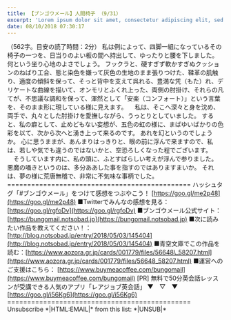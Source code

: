 ```yaml
---
title: 【ブンゴウメール】人間椅子 （9/31）
excerpt: 'Lorem ipsum dolor sit amet, consectetur adipiscing elit, sed do eiusmod tempor incididunt ut labore et dolore magna aliqua. Praesent elementum facilisis leo vel fringilla est ullamcorper eget. At imperdiet dui accumsan sit amet nulla facilisi morbi tempus.'
date: 08/10/2018 07:30:17
---
```


（562字。目安の読了時間：2分） 私は例によって、四脚一組になっているその椅子の一つを、日当りのよい板の間へ持出して、ゆったりと腰を下しました。 何という坐り心地のよさでしょう。 フックラと、硬すぎず軟かすぎぬクッションのねばり工合、態と染色を嫌って灰色の生地のまま張りつけた、鞣革の肌触り、適度の傾斜を保って、そっと背中を支えて呉れる、豊満な凭（もた）れ、デリケートな曲線を描いて、オンモリとふくれ上った、両側の肘掛け、それらの凡てが、不思議な調和を保って、渾然として「安楽（コンフォート）」という言葉を、そのまま形に現している様に見えます。 　私は、そこへ深々と身を沈め、両手で、丸々とした肘掛けを愛撫しながら、うっとりとしていました。 すると、私の癖として、止めどもない妄想が、五色の虹の様に、まばゆいばかりの色彩を以て、次から次へと湧き上って来るのです。 あれを幻というのでしょうか。 心に思うままが、あんまりはっきりと、眼の前に浮んで来ますので、私は、若しや気でも違うのではないかと、空恐ろしくなった程でございます。 　そうしています内に、私の頭に、ふとすばらしい考えが浮んで参りました。 悪魔の囁きというのは、多分ああした事を指すのではありますまいか。 それは、夢の様に荒唐無稽で、非常に不気味な事柄でした。 ============================================== ハッシュタグ「#ブンゴウメール」をつけて感想をつぶやこう！ [https://goo.gl/me2p48](https://goo.gl/me2p48) ■Twitterでみんなの感想を見る：[https://goo.gl/rgfoDv](https://goo.gl/rgfoDv) ■ブンゴウメール公式サイト：[https://bungomail.notsobad.jp](https://bungomail.notsobad.jp) ■次に読みたい作品を教えてください！：[http://blog.notsobad.jp/entry/2018/05/03/145404](http://blog.notsobad.jp/entry/2018/05/03/145404) ■青空文庫でこの作品を読む：[https://www.aozora.gr.jp/cards/001779/files/56648\_58207.html](https://www.aozora.gr.jp/cards/001779/files/56648_58207.html) ■運営へのご支援はこちら： [https://www.buymeacoffee.com/bungomail](https://www.buymeacoffee.com/bungomail) \[PR\] 無料で50分英会話レッスンが受講できる人気のアプリ「レアジョブ英会話」 ▼　▽　▼ [https://goo.gl/i56Kg6](https://goo.gl/i56Kg6) ============================================== Unsubscribe \*|HTML:EMAIL|\* from this list: \*|UNSUB|\*
